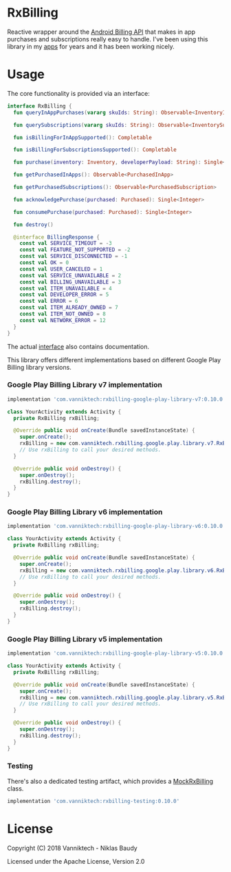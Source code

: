 # RxBilling

Reactive wrapper around the [Android Billing API](https://developer.android.com/google/play/billing) that makes in app purchases and subscriptions really easy to handle. I've been using this library in my [apps](https://play.google.com/store/apps/developer?id=Niklas+Baudy) for years and it has been working nicely.

# Usage

The core functionality is provided via an interface:

```kotlin
interface RxBilling {
  fun queryInAppPurchases(vararg skuIds: String): Observable<InventoryInApp>

  fun querySubscriptions(vararg skuIds: String): Observable<InventorySubscription>

  fun isBillingForInAppSupported(): Completable

  fun isBillingForSubscriptionsSupported(): Completable

  fun purchase(inventory: Inventory, developerPayload: String): Single<PurchaseResponse>

  fun getPurchasedInApps(): Observable<PurchasedInApp>

  fun getPurchasedSubscriptions(): Observable<PurchasedSubscription>

  fun acknowledgePurchase(purchased: Purchased): Single<Integer>

  fun consumePurchase(purchased: Purchased): Single<Integer>

  fun destroy()

  @interface BillingResponse {
    const val SERVICE_TIMEOUT = -3
    const val FEATURE_NOT_SUPPORTED = -2
    const val SERVICE_DISCONNECTED = -1
    const val OK = 0
    const val USER_CANCELED = 1
    const val SERVICE_UNAVAILABLE = 2
    const val BILLING_UNAVAILABLE = 3
    const val ITEM_UNAVAILABLE = 4
    const val DEVELOPER_ERROR = 5
    const val ERROR = 6
    const val ITEM_ALREADY_OWNED = 7
    const val ITEM_NOT_OWNED = 8
    const val NETWORK_ERROR = 12
  }
}
```

The actual [interface](./rxbilling/src/main/kotlin/com/vanniktech/rxbilling/RxBilling.kt) also contains documentation.

This library offers different implementations based on different Google Play Billing library versions.

### Google Play Billing Library v7 implementation

```groovy
implementation 'com.vanniktech:rxbilling-google-play-library-v7:0.10.0'
```

```java
class YourActivity extends Activity {
  private RxBilling rxBilling;

  @Override public void onCreate(Bundle savedInstanceState) {
    super.onCreate();
    rxBilling = new com.vanniktech.rxbilling.google.play.library.v7.RxBillingGooglePlayLibraryV7(this);
    // Use rxBilling to call your desired methods.
  }

  @Override public void onDestroy() {
    super.onDestroy();
    rxBilling.destroy();
  }
}
```

### Google Play Billing Library v6 implementation

```groovy
implementation 'com.vanniktech:rxbilling-google-play-library-v6:0.10.0'
```

```java
class YourActivity extends Activity {
  private RxBilling rxBilling;

  @Override public void onCreate(Bundle savedInstanceState) {
    super.onCreate();
    rxBilling = new com.vanniktech.rxbilling.google.play.library.v6.RxBillingGooglePlayLibraryV6(this);
    // Use rxBilling to call your desired methods.
  }

  @Override public void onDestroy() {
    super.onDestroy();
    rxBilling.destroy();
  }
}
```

### Google Play Billing Library v5 implementation

```groovy
implementation 'com.vanniktech:rxbilling-google-play-library-v5:0.10.0'
```

```java
class YourActivity extends Activity {
  private RxBilling rxBilling;

  @Override public void onCreate(Bundle savedInstanceState) {
    super.onCreate();
    rxBilling = new com.vanniktech.rxbilling.google.play.library.v5.RxBillingGooglePlayLibraryV5(this);
    // Use rxBilling to call your desired methods.
  }

  @Override public void onDestroy() {
    super.onDestroy();
    rxBilling.destroy();
  }
}
```

### Testing

There's also a dedicated testing artifact, which provides a [MockRxBilling](./rxbilling-testing/src/main/kotlin/com/vanniktech/rxbilling/testing/MockRxBilling.kt) class.

```groovy
implementation 'com.vanniktech:rxbilling-testing:0.10.0'
```

# License

Copyright (C) 2018 Vanniktech - Niklas Baudy

Licensed under the Apache License, Version 2.0
